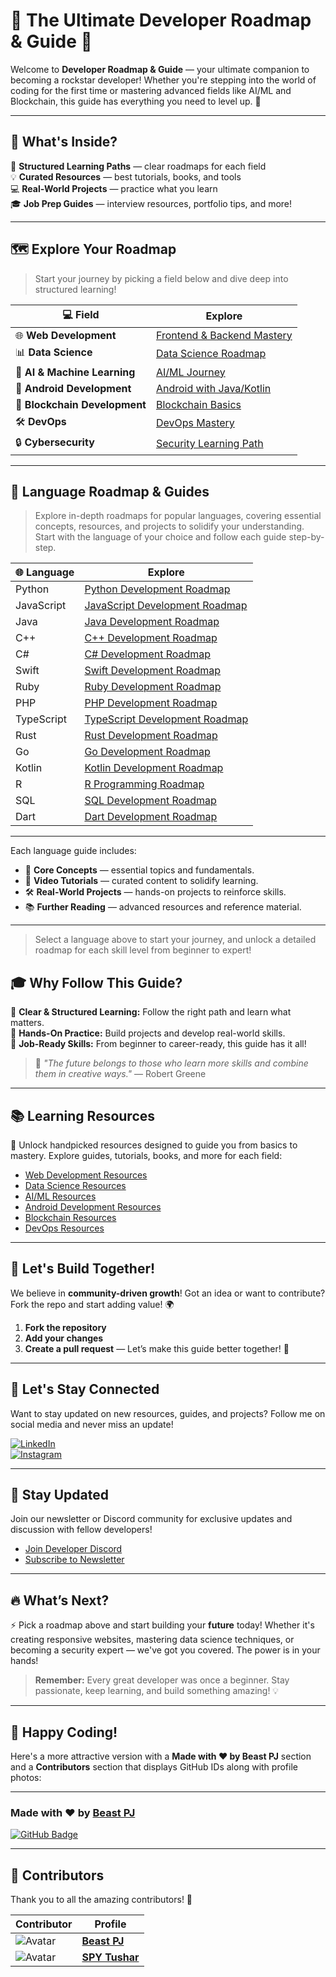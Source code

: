 # 🎯 The Ultimate Developer Roadmap & Guide 🚀

Welcome to **Developer Roadmap & Guide** — your ultimate companion to becoming a rockstar developer! Whether you're stepping into the world of coding for the first time or mastering advanced fields like AI/ML and Blockchain, this guide has everything you need to level up. 🌟

---

## 🚀 What's Inside?

🎯 **Structured Learning Paths** — clear roadmaps for each field  
💡 **Curated Resources** — best tutorials, books, and tools  
💻 **Real-World Projects** — practice what you learn  
🎓 **Job Prep Guides** — interview resources, portfolio tips, and more!

---

## 🗺️ Explore Your Roadmap

> Start your journey by picking a field below and dive deep into structured learning!

| **💻 Field**                  | **Explore**                                                        |
| ----------------------------- | ------------------------------------------------------------------ |
| 🌐 **Web Development**        | [Frontend & Backend Mastery](./Web-Development/Web-Dev-Roadmap.md) |
| 📊 **Data Science**           | [Data Science Roadmap](./Data-Science/Python-For-Data-Science.md)  |
| 🤖 **AI & Machine Learning**  | [AI/ML Journey](./AI-ML/AI-Roadmap.md)                             |
| 📱 **Android Development**    | [Android with Java/Kotlin](./Android-Development/Introduction.md)  |
| 🔗 **Blockchain Development** | [Blockchain Basics](./Blockchain/Introduction.md)                  |
| 🛠️ **DevOps**                 | [DevOps Mastery](./DevOps/DevOps-Roadmap.md)                       |
| 🔒 **Cybersecurity**          | [Security Learning Path](./Cybersecurity/Learning-Path.md)         |

---

## 📘 Language Roadmap & Guides

> Explore in-depth roadmaps for popular languages, covering essential concepts, resources, and projects to solidify your understanding. Start with the language of your choice and follow each guide step-by-step.

| **🌐 Language** | **Explore**                                                 |
| --------------- | ----------------------------------------------------------- |
| Python          | [Python Development Roadmap](./Languages/Python.md)         |
| JavaScript      | [JavaScript Development Roadmap](./Languages/JavaScript.md) |
| Java            | [Java Development Roadmap](./Languages/Java.md)             |
| C++             | [C++ Development Roadmap](./Languages/Cpp.md)               |
| C#              | [C# Development Roadmap](./Languages/CSharp.md)             |
| Swift           | [Swift Development Roadmap](./Languages/Swift.md)           |
| Ruby            | [Ruby Development Roadmap](./Languages/Ruby.md)             |
| PHP             | [PHP Development Roadmap](./Languages/PHP.md)               |
| TypeScript      | [TypeScript Development Roadmap](./Languages/TypeScript.md) |
| Rust            | [Rust Development Roadmap](./Languages/Rust.md)             |
| Go              | [Go Development Roadmap](./Languages/Go.md)                 |
| Kotlin          | [Kotlin Development Roadmap](./Languages/Kotlin.md)         |
| R               | [R Programming Roadmap](./Languages/R.md)                   |
| SQL             | [SQL Development Roadmap](./Languages/SQL.md)               |
| Dart            | [Dart Development Roadmap](./Languages/Dart.md)             |

---

Each language guide includes:

- 📖 **Core Concepts** — essential topics and fundamentals.
- 🎥 **Video Tutorials** — curated content to solidify learning.
- 🛠️ **Real-World Projects** — hands-on projects to reinforce skills.
- 📚 **Further Reading** — advanced resources and reference material.

---

> Select a language above to start your journey, and unlock a detailed roadmap for each skill level from beginner to expert!

## 🎓 Why Follow This Guide?

🌟 **Clear & Structured Learning:** Follow the right path and learn what matters.  
💪 **Hands-On Practice:** Build projects and develop real-world skills.  
🎯 **Job-Ready Skills:** From beginner to career-ready, this guide has it all!

> 💬 _"The future belongs to those who learn more skills and combine them in creative ways."_ — Robert Greene

---

## 📚 Learning Resources

🔑 Unlock handpicked resources designed to guide you from basics to mastery. Explore guides, tutorials, books, and more for each field:

- [Web Development Resources](./Web-Development/Resources.md)
- [Data Science Resources](./Data-Science/Resources.md)
- [AI/ML Resources](./AI-ML/AI-Resources.md)
- [Android Development Resources](./Android-Development/Resources.md)
- [Blockchain Resources](./Blockchain/Resources.md)
- [DevOps Resources](./DevOps/Tools-Resources.md)

---

## 🎉 Let's Build Together!

We believe in **community-driven growth**! Got an idea or want to contribute? Fork the repo and start adding value! 🌍

1. **Fork the repository**
2. **Add your changes**
3. **Create a pull request** — Let’s make this guide better together! 🚀

---

## 💬 Let's Stay Connected

Want to stay updated on new resources, guides, and projects? Follow me on social media and never miss an update!

[![LinkedIn](https://img.shields.io/badge/LinkedIn-%230077B5.svg?style=for-the-badge&logo=linkedin&logoColor=white)](https://www.linkedin.com/in/prathamesh--jadhav)  
[![Instagram](https://img.shields.io/badge/Instagram-%23E4405F.svg?style=for-the-badge&logo=instagram&logoColor=white)](https://www.instagram.com/beast.pj)

---

## 🔔 Stay Updated

Join our newsletter or Discord community for exclusive updates and discussion with fellow developers!

- [Join Developer Discord](https://discord.gg/your-link)
- [Subscribe to Newsletter](https://newsletter-link)

---

## 🔥 What’s Next?

⚡ Pick a roadmap above and start building your **future** today! Whether it's creating responsive websites, mastering data science techniques, or becoming a security expert — we've got you covered. The power is in your hands!

> **Remember:** Every great developer was once a beginner. Stay passionate, keep learning, and build something amazing! 💡

---

## 🌟 Happy Coding!

Here's a more attractive version with a **Made with ❤️ by Beast PJ** section and a **Contributors** section that displays GitHub IDs along with profile photos:

---

### Made with ❤️ by [**Beast PJ**](https://github.com/beast-pj)

[![GitHub Badge](https://img.shields.io/badge/GitHub-%2312100E.svg?style=for-the-badge&logo=github&logoColor=white)](https://github.com/beast-pj)

---

## 👥 **Contributors**

Thank you to all the amazing contributors! 🎉

| Contributor                                                       | Profile                                         |
| ----------------------------------------------------------------- | ----------------------------------------------- |
| ![Avatar](https://avatars.githubusercontent.com/beast-pj?s=100)   | [**Beast PJ**](https://github.com/beast-pj)     |
| ![Avatar](https://avatars.githubusercontent.com/cybertusha?s=100) | [**SPY Tushar**](https://github.com/cybertusha) |
